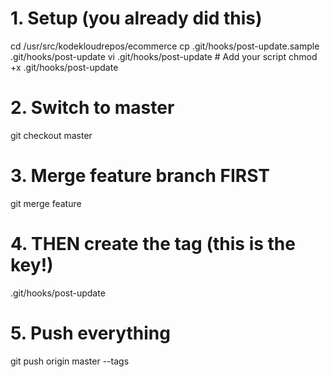 # 1. Setup (you already did this)
cd /usr/src/kodekloudrepos/ecommerce
cp .git/hooks/post-update.sample .git/hooks/post-update
vi .git/hooks/post-update  # Add your script
chmod +x .git/hooks/post-update

# 2. Switch to master
git checkout master

# 3. Merge feature branch FIRST
git merge feature

# 4. THEN create the tag (this is the key!)
.git/hooks/post-update

# 5. Push everything
git push origin master --tags